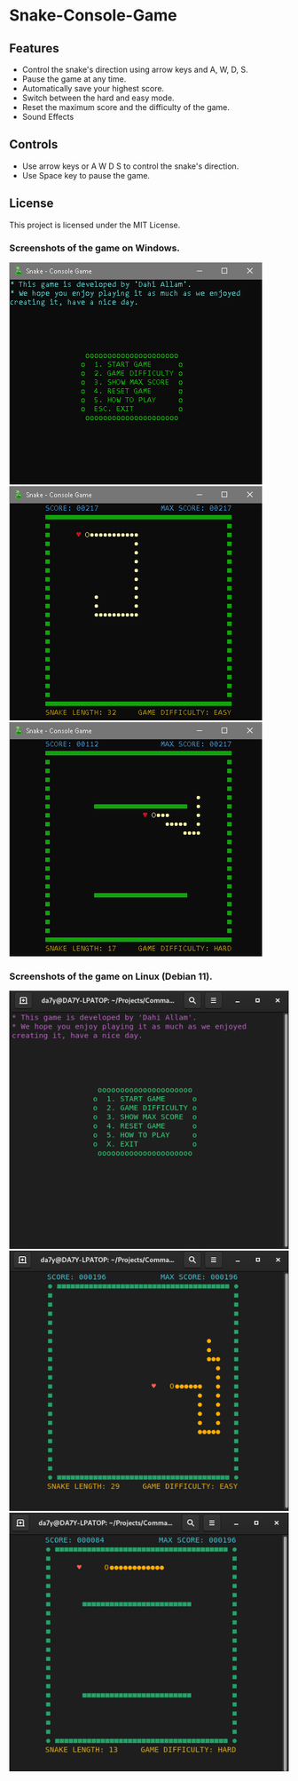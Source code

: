 # Snake-Console-Game

## Features
- Control the snake's direction using arrow keys and A, W, D, S.
- Pause the game at any time.
- Automatically save your highest score.
- Switch between the hard and easy mode.
- Reset the maximum score and the difficulty of the game.
- Sound Effects

## Controls
- Use arrow keys or A W D S to control the snake's direction.
- Use Space key to pause the game.

## License
This project is licensed under the MIT License.

### Screenshots of the game on Windows.
![img1](https://github.com/da7y3llam/Snake-Console-Game/blob/main/images/image1.png)
![img2](https://github.com/da7y3llam/Snake-Console-Game/blob/main/images/snake2.png)
![img3](https://github.com/da7y3llam/Snake-Console-Game/blob/main/images/snake3.png)

### Screenshots of the game on Linux (Debian 11).
![img1](https://github.com/da7y3llam/Snake-Console-Game/blob/main/images/snake4.png)
![img2](https://github.com/da7y3llam/Snake-Console-Game/blob/main/images/snake5.png)
![img3](https://github.com/da7y3llam/Snake-Console-Game/blob/main/images/snake6.png)
